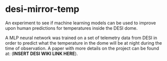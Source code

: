 # desi-mirror-temp
An experiment to see if machine learning models can be used to improve upon human predictions for temperatures inside the DESI dome.

A MLP neural network was trained on a set of telemetry data from DESI in order to predict what the temperature in the dome will be at night during the time of observation. A paper with more details on the project can be found at: (**INSERT DESI WIKI LINK HERE**).
